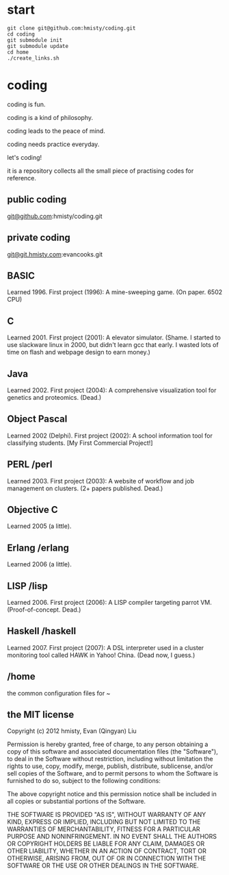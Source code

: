 start
===
	git clone git@github.com:hmisty/coding.git
	cd coding
	git submodule init
	git submodule update
	cd home
	./create_links.sh


coding
===
coding is fun.

coding is a kind of  philosophy.

coding leads to the peace of mind.

coding needs practice everyday.

let's coding!

it is a repository collects all the small piece of practising codes for reference.

public coding
---
git@github.com:hmisty/coding.git

private coding
---
git@git.hmisty.com:evancooks.git

BASIC
---
Learned 1996. First project (1996): A mine-sweeping game. (On paper. 6502 CPU)

C
---
Learned 2001. First project (2001): A elevator simulator. (Shame. I started to use slackware linux in 2000, but didn't learn gcc that early. I wasted lots of time on flash and webpage design to earn money.)

Java
---
Learned 2002. First project (2004): A comprehensive visualization tool for genetics and proteomics. (Dead.)

Object Pascal
---
Learned 2002 (Delphi). First project (2002): A school information tool for classifying students. [My First Commercial Project!]

PERL /perl
---
Learned 2003. First project (2003): A website of workflow and job management on clusters. (2+ papers published. Dead.)

Objective C
---
Learned 2005 (a little).

Erlang /erlang
---
Learned 2006 (a little).

LISP /lisp
---
Learned 2006. First project (2006): A LISP compiler targeting parrot VM. (Proof-of-concept. Dead.)

Haskell /haskell
---
Learned 2007. First project (2007): A DSL interpreter used in a cluster monitoring tool called HAWK in Yahoo! China. (Dead now, I guess.)

/home
---
the common configuration files for ~

the MIT license
---
Copyright (c) 2012
hmisty, Evan (Qingyan) Liu

Permission is hereby granted, free of charge, to any person obtaining a copy
of this software and associated documentation files (the "Software"), to deal
in the Software without restriction, including without limitation the rights
to use, copy, modify, merge, publish, distribute, sublicense, and/or sell
copies of the Software, and to permit persons to whom the Software is
furnished to do so, subject to the following conditions:

The above copyright notice and this permission notice shall be included in
all copies or substantial portions of the Software.

THE SOFTWARE IS PROVIDED "AS IS", WITHOUT WARRANTY OF ANY KIND, EXPRESS OR
IMPLIED, INCLUDING BUT NOT LIMITED TO THE WARRANTIES OF MERCHANTABILITY,
FITNESS FOR A PARTICULAR PURPOSE AND NONINFRINGEMENT. IN NO EVENT SHALL THE
AUTHORS OR COPYRIGHT HOLDERS BE LIABLE FOR ANY CLAIM, DAMAGES OR OTHER
LIABILITY, WHETHER IN AN ACTION OF CONTRACT, TORT OR OTHERWISE, ARISING FROM,
OUT OF OR IN CONNECTION WITH THE SOFTWARE OR THE USE OR OTHER DEALINGS IN
THE SOFTWARE.
